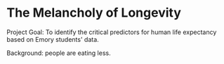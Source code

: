 # The Melancholy of Longevity

Project Goal: To identify the critical predictors for human life expectancy based on Emory students' data.

Background: people are eating less.
